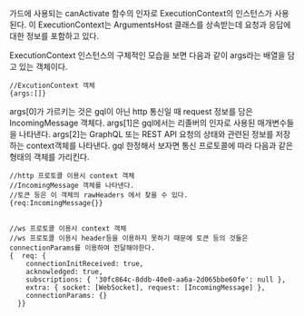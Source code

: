 가드에 사용되는 canActivate 함수의 인자로 ExecutionContext의 인스턴스가 사용된다.
이 ExecutionContext는 ArgumentsHost 클래스를 상속받는데 요청과 응답에 대한 정보를 포함하고 있다.

ExecutionContext 인스턴스의 구체적인 모습을 보면 다음과 같이 args라는 배열을 담고 있는 객체이다.
```
//ExcutionContext 객체
{args:[]}
```
args[0]가 가르키는 것은 gql이 아닌 http 통신일 때 request 정보를 담은 IncomingMessage 객체다.
args[1]은 gql에서는 리졸버의 인자로 사용된 매개변수들을 나타낸다.
args[2]는 GraphQL 또는 REST API 요청의 상태와 관련된 정보를 저장하는 context객체를 나타낸다. gql 한정해서 보자면 통신 프로토콜에 따라 다음과 같은 형태의 객체를 가리킨다.
```
//http 프로토콜 이용시 context 객체
//IncomingMessage 객체를 나타낸다.
//토큰 등은 이 객체의 rawHeaders 에서 찾을 수 있다.
{req:IncomingMessage{}}


//ws 프로토콜 이용시 context 객체
//ws 프로토콜 이용시 header등을 이용하지 못하기 때문에 토큰 등의 것들은 connectionParams를 이용하여 전달해야한다.
{  req: {
    connectionInitReceived: true,
    acknowledged: true,
    subscriptions: { '30fc864c-8ddb-40e0-aa6a-2d065bbe60fe': null },
    extra: { socket: [WebSocket], request: [IncomingMessage] },
    connectionParams: {}
  }}
```

